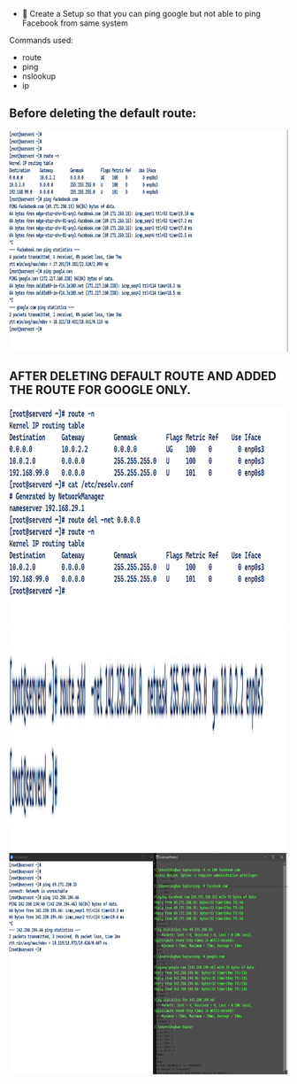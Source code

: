 - 🔰 Create a Setup so that you can ping google  but not able to ping Facebook from same system

Commands used:

- route 
- ping
- nslookup
- ip

## Before deleting the default route:

<img src="./ss/normal.PNG" width=600 height=400>


## AFTER DELETING DEFAULT ROUTE AND ADDED THE ROUTE FOR GOOGLE ONLY.

<img src="./ss/02-route-del.PNG" width=600 height=400>


<img src="./ss/route-added.PNG" width=600 height=400>

<img src="./ss/done.PNG" width=600 height=400>





